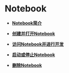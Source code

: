 # Notebook<a name="modelarts_23_0111"></a>

-   **[Notebook简介](Notebook简介.md)**  

-   **[创建并打开Notebook](创建并打开Notebook.md)**  

-   **[访问Notebook并进行开发](访问Notebook并进行开发.md)**  

-   **[启动或停止Notebook](启动或停止Notebook.md)**  

-   **[删除Notebook](删除Notebook.md)**  


